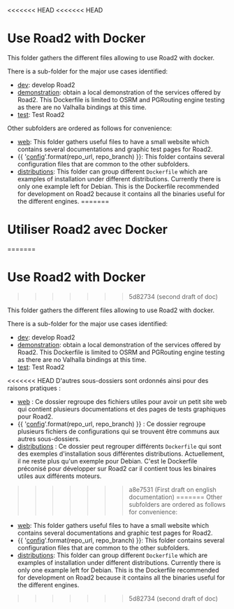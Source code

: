 <<<<<<< HEAD
<<<<<<< HEAD
# Use Road2 with Docker

This folder gathers the different files allowing to use Road2 with docker.

There is a sub-folder for the major use cases identified:
- [dev](./dev/readme.md): develop Road2
- [demonstration](./demonstration/readme.md): obtain a local demonstration of the services offered by Road2. This Dockerfile is limited to OSRM and PGRouting engine testing as there are no Valhalla bindings at this time.
- [test](./test/readme.md): Test Road2

Other subfolders are ordered as follows for convenience:
- [web](./web/readme.md): This folder gathers useful files to have a small website which contains several documentations and graphic test pages for Road2.
- {{ '[config]({}/tree/{}/docker/config/)'.format(repo_url, repo_branch) }}: This folder contains several configuration files that are common to the other subfolders.
- [distributions](./distributions/readme.md): This folder can group different `Dockerfile` which are examples of installation under different distributions. Currently there is only one example left for Debian. This is the Dockerfile recommended for development on Road2 because it contains all the binaries useful for the different engines.
=======
# Utiliser Road2 avec Docker 
=======
# Use Road2 with Docker
>>>>>>> 5d82734 (second draft of doc)

This folder gathers the different files allowing to use Road2 with docker.

There is a sub-folder for the major use cases identified:
- [dev](./dev/readme.md): develop Road2
- [demonstration](./demonstration/readme.md): obtain a local demonstration of the services offered by Road2. This Dockerfile is limited to OSRM and PGRouting engine testing as there are no Valhalla bindings at this time.
- [test](./test/readme.md): Test Road2

<<<<<<< HEAD
D'autres sous-dossiers sont ordonnés ainsi pour des raisons pratiques : 
- [web](./web/readme.md) : Ce dossier regroupe des fichiers utiles pour avoir un petit site web qui contient plusieurs documentations et des pages de tests graphiques pour Road2. 
- {{ '[config]({}/tree/{}/docker/config/)'.format(repo_url, repo_branch) }} : Ce dossier regroupe plusieurs fichiers de configurations qui se trouvent être communs aux autres sous-dossiers. 
- [distributions](./distributions/readme.md) : Ce dossier peut regrouper différents `Dockerfile` qui sont des exemples d'installation sous différentes distributions. Actuellement, il ne reste plus qu'un exemple pour Debian. C'est le Dockerfile préconisé pour développer sur Road2 car il contient tous les binaires utiles aux différents moteurs. 
>>>>>>> a8e7531 (First draft on english documentation)
=======
Other subfolders are ordered as follows for convenience:
- [web](./web/readme.md): This folder gathers useful files to have a small website which contains several documentations and graphic test pages for Road2.
- {{ '[config]({}/tree/{}/docker/config/)'.format(repo_url, repo_branch) }}: This folder contains several configuration files that are common to the other subfolders.
- [distributions](./distributions/readme.md): This folder can group different `Dockerfile` which are examples of installation under different distributions. Currently there is only one example left for Debian. This is the Dockerfile recommended for development on Road2 because it contains all the binaries useful for the different engines.
>>>>>>> 5d82734 (second draft of doc)
